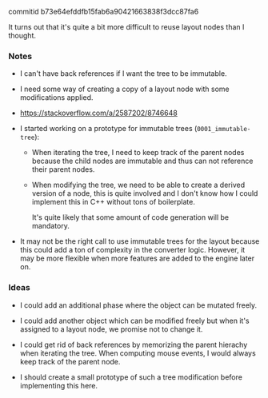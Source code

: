 commitid b73e64efddfb15fab6a90421663838f3dcc87fa6

It turns out that it's quite a bit more difficult to reuse layout nodes than I thought.

### Notes

-   I can't have back references if I want the tree to be immutable.

-   I need some way of creating a copy of a layout node with some modifications applied.

-   https://stackoverflow.com/a/2587202/8746648

-   I started working on a prototype for immutable trees (`0001_immutable-tree`):

    -   When iterating the tree, I need to keep track of the parent nodes because the child nodes are immutable and thus can not
        reference their parent nodes.

    -   When modifying the tree, we need to be able to create a derived version of a node, this is quite involved and I don't know how I could
        implement this in C++ without tons of boilerplate.

        It's quite likely that some amount of code generation will be mandatory.

-   It may not be the right call to use immutable trees for the layout because this could add a ton of complexity in the converter logic.
    However, it may be more flexible when more features are added to the engine later on.

### Ideas

-   I could add an additional phase where the object can be mutated freely.

-   I could add another object which can be modified freely but when it's assigned to a layout node,
    we promise not to change it.

-   I could get rid of back references by memorizing the parent hierachy when iterating the tree.
    When computing mouse events, I would always keep track of the parent node.

-   I should create a small prototype of such a tree modification before implementing this here.
